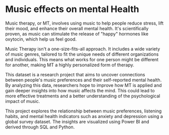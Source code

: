 # Music effects on mental Health
Music therapy, or MT, involves using music to help people reduce stress, lift their mood, and enhance their overall mental health. It's scientifically proven, as music can stimulate the release of "happy" hormones like oxytocin, which help us feel good.

Music Therapy isn't a one-size-fits-all approach. It includes a wide variety of music genres, tailored to fit the unique needs of different organizations and individuals. This means what works for one person might be different for another, making MT a highly personalized form of therapy.

This dataset is a research project that aims to uncover connections between people's music preferences and their self-reported mental health. By analyzing this data, researchers hope to improve how MT is applied and gain deeper insights into how music affects the mind. This could lead to more effective treatments and a better understanding of the psychological impact of music.

This project explores the relationship between music preferences, listening habits, and mental health indicators such as anxiety and depression using a global survey dataset. The insights are visualized using Power BI and derived through SQL and Python.
